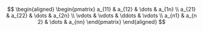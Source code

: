 $$
\begin{aligned}
\begin{pmatrix}
a_{11} & a_{12} & \dots & a_{1n} \\
a_{21} & a_{22} & \dots & a_{2n} \\
\vdots & \vdots & \ddots & \vdots \\
a_{n1} & a_{n 2} & \dots & a_{nn}  
\end{pmatrix}
\end{aligned}
$$